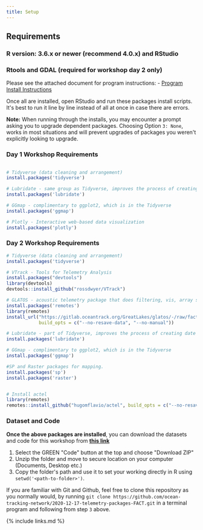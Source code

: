 ```yaml
---
title: Setup
---
```


## Requirements

### R version: 3.6.x or newer (recommend 4.0.x) and RStudio
### Rtools and GDAL (required for workshop day 2 only)

Please see the attached document for program instructions: - [Program Install Instructions](../Resources/FACT_2020_install_instructions.docx)

Once all are installed, open RStudio and run these packages install scripts. It's best to run it line by line instead of all at once in case there are errors.

<b>Note:</b> When running through the installs, you may encounter a prompt asking you to upgrade dependent packages. Choosing Option `3: None`, works in most situations and will prevent upgrades of packages you weren't explicitly looking to upgrade.

### Day 1 Workshop Requirements

```r

# Tidyverse (data cleaning and arrangement)
install.packages('tidyverse')

# Lubridate - same group as Tidyverse, improves the process of creating date objects
install.packages('lubridate')

# GGmap - complimentary to ggplot2, which is in the Tidyverse
install.packages('ggmap')

# Plotly - Interactive web-based data visualization
install.packages('plotly')
```

### Day 2 Workshop Requirements

```r
# Tidyverse (data cleaning and arrangement)
install.packages('tidyverse')

# VTrack - Tools for Telemetry Analysis
install.packages("devtools")
library(devtools)
devtools::install_github("rossdwyer/VTrack")

# GLATOS - acoustic telemetry package that does filtering, vis, array simulation, etc.
install.packages('remotes')
library(remotes)
install_url("https://gitlab.oceantrack.org/GreatLakes/glatos/-/raw/fact-workshop-2020/glatos_0.4.2.1.tar.gz",
			build_opts = c("--no-resave-data", "--no-manual"))

# Lubridate - part of Tidyverse, improves the process of creating date objects
install.packages('lubridate')

# GGmap - complimentary to ggplot2, which is in the Tidyverse
install.packages('ggmap')

#SP and Raster packages for mapping.
install.packages('sp')
install.packages('raster')


# Install actel
library(remotes)
remotes::install_github("hugomflavio/actel", build_opts = c("--no-resave-data", "--no-manual"), build_vignettes = TRUE)
```        

### Dataset and Code 

<b>Once the above packages are installed</b>, you can download the datasets and code for this workshop from <b>[this link](https://github.com/ocean-tracking-network/2020-12-17-telemetry-packages-FACT/)</b>

1. Select the GREEN "Code" button at the top and choose "Download ZIP"
2. Unzip the folder and move to secure location on your computer (Documents, Desktop etc.)
3. Copy the folder's path and use it to set your working directly in R using `setwd('<path-to-folder>')`.

If you are familiar with Git and Github, feel free to clone this repository as you normally would, by running `git clone https://github.com/ocean-tracking-network/2020-12-17-telemetry-packages-FACT.git` in a terminal program and following from step `3` above.



{% include links.md %}
